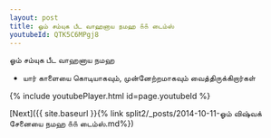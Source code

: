 ```yaml
---
layout: post
title: ஓம் சம்யுக பீட வாஹனாய நமஹ ௧௧ டைம்ஸ்
youtubeId: QTK5C6MPgj8
---
```

 
 
 ஓம் சம்யுக பீட வாஹனாய நமஹ  
 
 -  யார் காளையை கொடியாகவும், முன்னேற்றமாகவும் வைத்திருக்கிறார்கள் 
 
  
 
  
 
 
 
 
 
 


{% include youtubePlayer.html id=page.youtubeId %}
 
[Next]({{ site.baseurl }}{% link  split2/_posts/2014-10-11-ஓம் விஷ்வக் சேனையை நமஹ ௧௧ டைம்ஸ்.md%})
 
